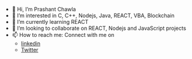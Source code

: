 - 👋 Hi, I’m Prashant Chawla
- 👀 I’m interested in C, C++, Nodejs, Java, REACT, VBA, Blockchain
- 🌱 I’m currently learning REACT
- 💞️ I’m looking to collaborate on REACT, Nodejs and JavaScript projects
- 📫 How to reach me: Connect with me on 
  - [linkedin](https://www.linkedin.com/in/prashant-chawla/)
  - [Twitter](https://www.twitter.com/pchawlaji)

<!---
pchawlaji/pchawlaji is a ✨ special ✨ repository because its `README.md` (this file) appears on your GitHub profile.
You can click the Preview link to take a look at your changes.
--->

